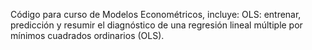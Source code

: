 Código para curso de Modelos Econométricos, incluye:
OLS: entrenar, predicción y resumir el diagnóstico de una regresión lineal múltiple por mínimos cuadrados ordinarios (OLS).


  
